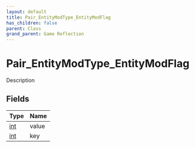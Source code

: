```yaml
---
layout: default
title: Pair_EntityModType_EntityModFlag
has_children: false
parent: Class
grand_parent: Game Reflection
---
```

# Pair_EntityModType_EntityModFlag
Description 

## Fields

| Type | Name |
|:-------------|:--------------|
| [int](/docs/game-reflection/enums/int) | value |
| [int](/docs/game-reflection/enums/int) | key |

